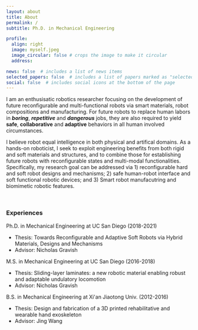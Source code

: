 ```yaml
---
layout: about
title: About
permalink: /
subtitle: Ph.D. in Mechanical Engineering

profile:
  align: right
  image: myself.jpeg
  image_circular: false # crops the image to make it circular
  address: 

news: false  # includes a list of news items
selected_papers: false  # includes a list of papers marked as "selected={true}"
social: false  # includes social icons at the bottom of the page
---
```


I am an enthusisatic robotics researcher focusing on the development of future reconfigurable and multi-functional robots via smart materials, robot compositions and manufacturing. For future robots to replace human labors in **_boring_**, **_repetitive_** and **_dangerous_** jobs, they are also required to yield **safe**, **collaborative** and **adaptive** behaviors in all human involved circumstances. 

I believe robot equal intelligence in both physical and artifical domains. As a hands-on roboticist, I seek to exploit engineering benefits from both rigid and soft materials and structures, and to combine those for establishing future robots with reconfigurable states and multi-modal functionalities. Specifically, my research goal can be addressed via 1) reconfigurable hard and soft robot designs and mechanisms; 2) safe human-robot interface and soft functional robotic devices; and 3) Smart robot manufacutring and biomimetic robotic features. 

<br/>

### Experiences

Ph.D. in Mechanical Engineering at UC San Diego (2018-2021)
- Thesis: Towards Reconfigurable and Adaptive Soft Robots via Hybrid Materials, Designs and Mechanisms
- Advisor: Nicholas Gravish

M.S. in Mechanical Engineering at UC San Diego (2016-2018)
- Thesis: Sliding-layer laminates: a new robotic material enabling robust and adaptable undulatory locomotion
- Advisor: Nicholas Gravish

B.S. in Mechanical Engineering at Xi'an Jiaotong Univ. (2012-2016)
- Thesis: Design and fabrication of a 3D printed rehabilitative and wearable hand exoskeleton 
- Advisor: Jing Wang
